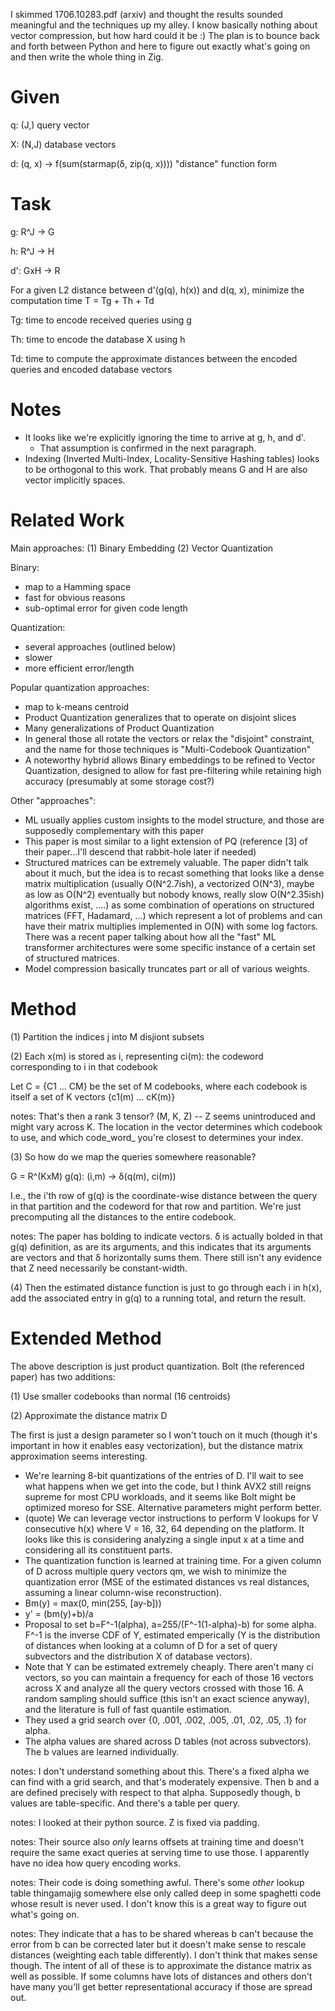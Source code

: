I skimmed 1706.10283.pdf (arxiv) and thought the results sounded meaningful and
the techniques up my alley. I know basically nothing about vector compression,
but how hard could it be :) The plan is to bounce back and forth between Python
and here to figure out exactly what's going on and then write the whole thing
in Zig.

Given
=====

q: (J,)
query vector

X: (N,J)
database vectors

d: (q, x) -> f(sum(starmap(δ, zip(q, x))))
"distance" function form

Task
====

g: R^J -> G

h: R^J -> H

d': GxH -> R

For a given L2 distance between d'(g(q), h(x)) and d(q, x), minimize the
computation time
    T = Tg + Th + Td

Tg: time to encode received queries using g

Th: time to encode the database X using h

Td: time to compute the approximate distances between the encoded queries and
encoded database vectors

Notes
=====

- It looks like we're explicitly ignoring the time to arrive at g, h, and d'.
    - That assumption is confirmed in the next paragraph.
- Indexing (Inverted Multi-Index, Locality-Sensitive Hashing tables) looks to
  be orthogonal to this work. That probably means G and H are also vector
  implicitly spaces.

Related Work
============

Main approaches:
(1) Binary Embedding
(2) Vector Quantization

Binary:
- map to a Hamming space
- fast for obvious reasons
- sub-optimal error for given code length

Quantization:
- several approaches (outlined below)
- slower
- more efficient error/length

Popular quantization approaches:
- map to k-means centroid
- Product Quantization generalizes that to operate on disjoint slices
- Many generalizations of Product Quantization
- In general those all rotate the vectors or relax the "disjoint" constraint,
  and the name for those techniques is "Multi-Codebook Quantization"
- A noteworthy hybrid allows Binary embeddings to be refined to Vector
  Quantization, designed to allow for fast pre-filtering while retaining high
  accuracy (presumably at some storage cost?)

Other "approaches":
- ML usually applies custom insights to the model structure, and those are
  supposedly complementary with this paper
- This paper is most similar to a light extension of PQ (reference [3] of their
  paper...I'll descend that rabbit-hole later if needed)
- Structured matrices can be extremely valuable. The paper didn't talk about it
  much, but the idea is to recast something that looks like a dense matrix
  multiplication (usually O(N^2.7ish), a vectorized O(N^3), maybe as low as
  O(N^2) eventually but nobody knows, really slow O(N^2.35ish) algorithms
  exist, ....) as some combination of operations on structured matrices (FFT,
  Hadamard, ...) which represent a lot of problems and can have their matrix
  multiplies implemented in O(N) with some log factors. There was a recent
  paper talking about how all the "fast" ML transformer architectures were some
  specific instance of a certain set of structured matrices.
- Model compression basically truncates part or all of various weights.

Method
======

(1) Partition the indices j into M disjiont subsets

(2) Each x(m) is stored as i, representing ci(m): the codeword corresponding to
    i in that codebook

Let C = {C1 ... CM} be the set of M codebooks, where each codebook is itself a
set of K vectors {c1(m) ... cK(m)}

notes: That's then a rank 3 tensor? (M, K, Z) -- Z seems unintroduced and might
vary across K. The location in the vector determines which codebook to use, and
which code_word_ you're closest to determines your index.

(3) So how do we map the queries somewhere reasonable?

G = R^(KxM)
g(q): (i,m) -> δ(q(m), ci(m))

I.e., the i'th row of g(q) is the coordinate-wise distance between the query in
that partition and the codeword for that row and partition. We're just
precomputing all the distances to the entire codebook.

notes: The paper has bolding to indicate vectors. δ is actually bolded in that
g(q) definition, as are its arguments, and this indicates that its arguments
are vectors and that δ horizontally sums them. There still isn't any evidence
that Z need necessarily be constant-width.

(4) Then the estimated distance function is just to go through each i in h(x),
add the associated entry in g(q) to a running total, and return the result.

Extended Method
===============

The above description is just product quantization. Bolt (the referenced paper)
has two additions:

(1) Use smaller codebooks than normal (16 centroids)

(2) Approximate the distance matrix D

The first is just a design parameter so I won't touch on it much (though it's
important in how it enables easy vectorization), but the distance matrix
approximation seems interesting.

- We're learning 8-bit quantizations of the entries of D. I'll wait to see what
  happens when we get into the code, but I think AVX2 still reigns supreme for
  most CPU workloads, and it seems like Bolt might be optimized moreso for SSE.
  Alternative parameters might perform better.
- (quote) We can leverage vector instructions to perform V lookups for V consecutive
  h(x) where V = 16, 32, 64 depending on the platform. It looks like this is
  considering analyzing a single input x at a time and considering all its
  constituent parts.
- The quantization function is learned at training time. For a given column of
  D across multiple query vectors qm, we wish to minimize the quantization
  error (MSE of the estimated distances vs real distances, assuming a linear
  column-wise reconstruction).
- Bm(y) = max(0, min(255, [ay-b]))
- y' = (bm(y)+b)/a
- Proposal to set b=F^-1(alpha), a=255/(F^-1(1-alpha)-b) for some alpha. F^-1
  is the inverse CDF of Y, estimated emperically (Y is the distribution of
  distances when looking at a column of D for a set of query subvectors and the
  distribution X of database vectors).
- Note that Y can be estimated extremely cheaply. There aren't many ci vectors,
  so you can maintain a frequency for each of those 16 vectors across X and
  analyze all the query vectors crossed with those 16. A random sampling should
  suffice (this isn't an exact science anyway), and the literature is full of
  fast quantile estimation.
- They used a grid search over {0, .001, .002, .005, .01, .02, .05, .1} for
  alpha.
- The alpha values are shared across D tables (not across subvectors). The b
  values are learned individually.

notes: I don't understand something about this. There's a fixed alpha we can
find with a grid search, and that's moderately expensive. Then b and a are
defined precisely with respect to that alpha. Supposedly though, b values are
table-specific. And there's a table per query.

notes: I looked at their python source. Z is fixed via padding.

notes: Their source also _only_ learns offsets at training time and doesn't
require the same exact queries at serving time to use those. I apparently have
no idea how query encoding works.

notes: Their code is doing something awful. There's some _other_ lookup table
thingamajig somewhere else only called deep in some spaghetti code whose result
is never used. I don't know this is a great way to figure out what's going on.

notes: They indicate that a has to be shared whereas b can't because the error
from b can be corrected later but it doesn't make sense to rescale distances
(weighting each table differently). I don't think that makes sense though. The
intent of all of these is to approximate the distance matrix as well as
possible. If some columns have lots of distances and others don't have many
you'll get better representational accuracy if those are spread out.


